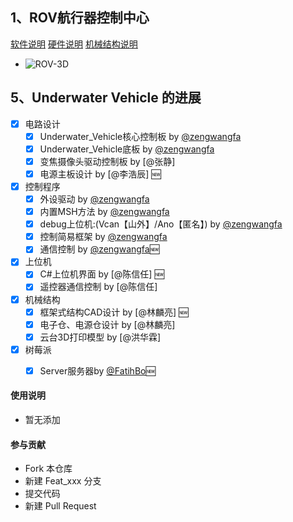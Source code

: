 ## 1、ROV航行器控制中心

[软件说明](./software/README.md)
[硬件说明](./hardware/README.md)
[机械结构说明](./graphic_model/README.md)




- ![ROV-3D](https://images.gitee.com/uploads/images/2019/0629/011224_9f0161f0_2330851.jpeg "ROV-Model.jpg")


## 5、Underwater Vehicle 的进展
- [X] 电路设计
	- [X] Underwater_Vehicle核心控制板 by [@zengwangfa](https://github.com/zengwangfa)	
	- [X] Underwater_Vehicle底板 by [@zengwangfa](https://github.com/zengwangfa)	
	- [X] 变焦摄像头驱动控制板 by [@张静]	
	- [X] 电源主板设计 by [@李浩辰]	🆕
	
- [X] 控制程序
    - [X] 外设驱动 by [@zengwangfa](https://github.com/zengwangfa)
    - [X] 内置MSH方法 by [@zengwangfa](https://github.com/zengwangfa)
    - [X] debug上位机:(Vcan【山外】/Ano【匿名】) by [@zengwangfa](https://github.com/zengwangfa)
	- [X] 控制简易框架 by [@zengwangfa](https://github.com/zengwangfa)
	- [X] 通信控制 by [@zengwangfa](https://github.com/zengwangfa)🆕

- [X] 上位机
	- [X] C#上位机界面 by [@陈信任] 🆕
	- [X] 遥控器通信控制 by [@陈信任]	
	
- [X] 机械结构
	- [X] 框架式结构CAD设计 by [@林麟亮] 🆕
	- [X] 电子仓、电源仓设计 by [@林麟亮]
	- [X] 云台3D打印模型 by [@洪华霖]

- [X] 树莓派
	- [X] Server服务器by [@FatihBo](https://github.com/FatihBo)🆕





#### 使用说明

- 暂无添加

#### 参与贡献

- Fork 本仓库
- 新建 Feat_xxx 分支
- 提交代码
- 新建 Pull Request






